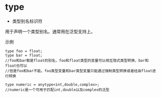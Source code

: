 # type

* 类型别名标识符

用于声明一个类型别名。通常用在<!-- 类/结构定义以及 -->泛型支持上。

示例

```
type foo = float;
type bar = float;
//foo和bar都是float的别名，foo和float类型的变量可以相互隐式类型转换，bar和float也可以
//但是foo和bar不能。foo类型变量和bar类型变量只能通过强制类型转换或者经由float进行转换

type numeric = anytype<int,double,complex>;
//numeric是一个可用于匹配int,double以及complex的泛型
```